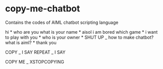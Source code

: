 # copy-me-chatbot
Contains the codes of AIML chatbot scripting language
<?xml version="1.0" encoding="UTF-8"?>
<aiml>
  <category>
    <pattern>hi * </pattern>
    <template>Hello! How can I  help you?</template>
  </category>
  
  <category>
    <pattern>who are you </pattern>
    <template>I am a chatterbox!</template>
  </category>
  
  <category>
    <pattern>what is your name </pattern>
    <template>My name is Chatty!</template>
  </category>
  
  <category>
    <pattern>* aisol </pattern>
    <template>AISOL is a Robotic Company</template>
  </category>
  
  <category>
    <pattern>i am bored</pattern>
    <template>Lets play a game!</template>
  </category>
  
  <category>
    <pattern>which game</pattern>
    <template>Google any brain storming game and play!</template>
  </category>
  
  <category>
    <pattern> * i want to play with you</pattern>
    <template>Ask My Owner First!</template>
  </category>
  
  <category>
    <pattern> * who is your owner * </pattern>
    <template>ArshMah</template>
  </category>
  
  <category> 
    <pattern>SHUT UP</pattern>
    <template>
	    <think>
		   <set name="topic">SHUTUP</set>
	    </think>
    	<random>
		   <li>Ok, I'll stop talking now untill you say sorry </li>
		   <li>Why do you visit a chatbot if you don't want me to talk?</li>
     	</random>
    </template>
  </category>
  
  <topic name="SHUTUP"> 
  <category> 
    <pattern>_</pattern>
    <template>
	   <think>
		  <set name="inp"><star/></set>
	   </think>
	   <condition name="inp">
		    <li value="I AM SORRY">Ok, I'll start talking again<set name="topic"></set></li>
	    	<li value="SORRY">Ok, I'll start talking again<set name="topic"></set></li>
		    <li value="IM SORRY">Ok, I'll start talking again<set name="topic"></set></li>
	    	<li>
	    	<random>
		    	<li></li>
		    	<li>...</li>
		    	<li>* no sound *</li>
		    	<li>You told me to shut up remember?</li>
		   </random>
	       </li>
	    </condition>
    </template>
  </category>
  </topic>
  
  <category>
    <pattern>how to make chatbot?</pattern>
    <template>You can make a Chatbot through AIML</template>
  </category>
  
  <category>
    <pattern>what is aiml?</pattern>
    <template>Artificial Intelligence Markup Language which is Chatbot scripting language!</template>
  </category>
  
  
  <category>
    <pattern>*</pattern>
    <template>I don't want to answer this</template>
  </category>
  <category>
    <pattern>thank you</pattern>
    <template>Most Welcome!</template>
  </category>
  
  <category><pattern>COPY _ I SAY</pattern><template><srai>COPY ME</srai></template></category>
  <category><pattern>REPEAT _ I SAY</pattern><template><srai>COPY ME</srai></template></category>
  
  <category>
    <pattern>COPY ME</pattern>
    <template>
    <think>
    <set name="topic">COPYME</set>
    <set name="stopit">0</set>
    </think>
    Ok I will copy everything you say.
    </template> 
  </category>

  <topic name="COPYME"> 
  <category> 
    <pattern>_</pattern>
    <template>
    <think>
    <set name="inp"><star/></set>
    </think>
    	<condition name="inp"> 
	    	<li value="NOW YOU CAN STOP"><think><set name="topic"></set></think><srai>XSTOPCOPYING</srai></li>
		    <li value="YOU CAN STOP"><think><set name="topic"></set></think><srai>XSTOPCOPYING</srai></li>
	    	<li value="DO NOT COPY ME"><think><set name="topic"></set></think><srai>XSTOPCOPYING</srai></li>
	    	<li value="PLEASE STOP IT"><think><set name="topic"></set></think><srai>XSTOPCOPYING</srai></li>
	    	<li value="CAN YOU STOP THAT"><think><set name="topic"></set></think><srai>XSTOPCOPYING</srai></li>
	    	<li value="CAN YOU STOP COPYING ME"><think><set name="topic"></set></think><srai>XSTOPCOPYING</srai></li>
    		<li value="STOP COPYING ME"><think><set name="topic"></set></think><srai>XSTOPCOPYING</srai></li>
	    	<li value="STOP COPYING"><think><set name="topic"></set></think><srai>XSTOPCOPYING</srai></li>
	    	<li value="STOP IT"><think><set name="topic"></set></think><srai>XSTOPCOPYING</srai></li>
	    	<li value="STOP THAT"><think><set name="topic"></set></think><srai>XSTOPCOPYING</srai></li>
	    	<li><star/></li>
    	</condition>
    </template>
  </category>
  </topic>

  <category>
    <pattern>XSTOPCOPYING</pattern>
    <template>
    <think>
    <set name="topic">COPYME</set>
    </think>
    	<condition name="stopit"> 
	    	<li value="0"><think><set name="stopit">1</set><set name="topic">COPYME</set></think>No I am having fun.</li>
	    	<li value="1"><think><set name="topic"></set></think>Ok, I'll stop it now. Hope I didn't annoy you too much.</li>
    	</condition>

    </template>
  </category>


</aiml>
